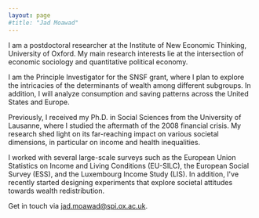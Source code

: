```yaml
---
layout: page
#title: "Jad Moawad"
---
```


I am a postdoctoral researcher at the Institute of New Economic Thinking, University of Oxford. My main research interests lie at the intersection of economic sociology and quantitative political economy.

I am the Principle Investigator for the SNSF grant, where I plan to explore the intricacies of the determinants of wealth among different subgroups. In addition, I will analyze consumption and saving patterns across the United States and Europe.

Previously, I received my Ph.D. in Social Sciences from the University of Lausanne, where I studied the aftermath of the 2008 financial crisis. My research shed light on its far-reaching impact on various societal dimensions, in particular on income and health inequalities.

I worked with several large-scale surveys such as the European Union Statistics on Income and Living Conditions (EU-SILC), the European Social Survey (ESS), and the Luxembourg Income Study (LIS). In addition, I've recently started designing experiments that explore societal attitudes towards wealth redistribution.

Get in touch via [jad.moawad@spi.ox.ac.uk](mailto:jad.moawad@spi.ox.ac.uk). 
